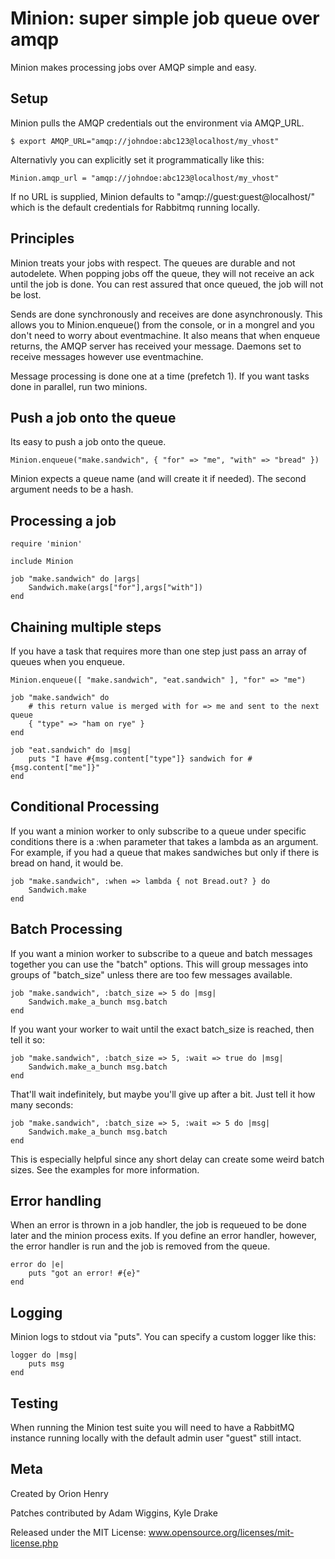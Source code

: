 
# Minion: super simple job queue over amqp #

Minion makes processing jobs over AMQP simple and easy.

## Setup ##

Minion pulls the AMQP credentials out the environment via AMQP_URL.

	$ export AMQP_URL="amqp://johndoe:abc123@localhost/my_vhost"

Alternativly you can explicitly set it programmatically like this:

	Minion.amqp_url = "amqp://johndoe:abc123@localhost/my_vhost"

If no URL is supplied, Minion defaults to "amqp://guest:guest@localhost/" which
is the default credentials for Rabbitmq running locally.

## Principles ##

Minion treats your jobs with respect.  The queues are durable and not
autodelete.  When popping jobs off the queue, they will not receive an ack
until the job is done.  You can rest assured that once queued, the job will not
be lost.

Sends are done synchronously and receives are done asynchronously.  This allows
you to Minion.enqueue() from the console, or in a mongrel and you don't need to
worry about eventmachine.  It also means that when enqueue returns, the AMQP
server has received your message. Daemons set to receive messages however use
eventmachine.

Message processing is done one at a time (prefetch 1).  If you want tasks done
in parallel, run two minions.

## Push a job onto the queue ##

Its easy to push a job onto the queue.

	Minion.enqueue("make.sandwich", { "for" => "me", "with" => "bread" })

Minion expects a queue name (and will create it if needed). The second argument
needs to be a hash.  

## Processing a job ##

	require 'minion'

	include Minion

	job "make.sandwich" do |args|
		Sandwich.make(args["for"],args["with"])
	end

## Chaining multiple steps ##

If you have a task that requires more than one step just pass an array of
queues when you enqueue.

	Minion.enqueue([ "make.sandwich", "eat.sandwich" ], "for" => "me")

	job "make.sandwich" do
		# this return value is merged with for => me and sent to the next queue
		{ "type" => "ham on rye" }  
	end

	job "eat.sandwich" do |msg|
		puts "I have #{msg.content["type"]} sandwich for #{msg.content["me"]}"
	end

## Conditional Processing ##

If you want a minion worker to only subscribe to a queue under specific
conditions there is a :when parameter that takes a lambda as an argument.  For
example, if you had a queue that makes sandwiches but only if there is bread
on hand, it would be.

	job "make.sandwich", :when => lambda { not Bread.out? } do
		Sandwich.make
	end

## Batch Processing ##

If you want a minion worker to subscribe to a queue and batch messages together
you can use the "batch" options.  This will group messages into groups of
"batch_size" unless there are too few messages available.

	job "make.sandwich", :batch_size => 5 do |msg|
		Sandwich.make_a_bunch msg.batch
	end

If you want your worker to wait until the exact batch_size is reached, then tell
it so:

	job "make.sandwich", :batch_size => 5, :wait => true do |msg|
		Sandwich.make_a_bunch msg.batch
	end

That'll wait indefinitely, but maybe you'll give up after a bit.  Just tell it
how many seconds:

	job "make.sandwich", :batch_size => 5, :wait => 5 do |msg|
		Sandwich.make_a_bunch msg.batch
	end

This is especially helpful since any short delay can create some weird batch sizes.
See the examples for more information.

## Error handling ##

When an error is thrown in a job handler, the job is requeued to be done later
and the minion process exits.  If you define an error handler, however, the
error handler is run and the job is removed from the queue.

	error do |e|
		puts "got an error! #{e}"
	end

## Logging ##

Minion logs to stdout via "puts".  You can specify a custom logger like this:

	logger do |msg|
		puts msg
	end

## Testing ##

When running the Minion test suite you will need to have a RabbitMQ instance
running locally with the default admin user "guest" still intact.

## Meta ##

Created by Orion Henry

Patches contributed by Adam Wiggins, Kyle Drake

Released under the MIT License: www.opensource.org/licenses/mit-license.php

